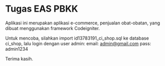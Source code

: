 # Tugas EAS PBKK

Aplikasi ini merupakan aplikasi e-commerce, penjualan obat-obatan, yang dibuat menggunakan framework Codeigniter.

Untuk mencoba, silahkan import id13783191_ci_shop.sql ke database ci_shop, lalu login dengan user admin:
email: admin@gmail.com
pass: admin1234

Terima kasih.
